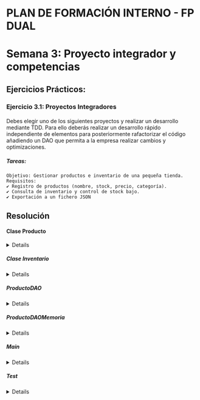 # PLAN DE FORMACIÓN INTERNO - FP DUAL
# Semana 3: Proyecto integrador y competencias
## Ejercicios Prácticos:

### Ejercicio 3.1: Proyectos Integradores
#### 
Debes elegir uno de los siguientes proyectos y realizar un desarrollo mediante TDD. Para
ello deberás realizar un desarrollo rápido independiente de elementos para
posteriormente rafactorizar el código añadiendo un DAO que permita a la empresa
realizar cambios y optimizaciones.
##### Tareas:
    Objetivo: Gestionar productos e inventario de una pequeña tienda.
    Requisitos:
    ✔ Registro de productos (nombre, stock, precio, categoría).
    ✔ Consulta de inventario y control de stock bajo.
    ✔ Exportación a un fichero JSON

## Resolución
#### Clase Producto
<details>
    
    public class Producto {
        String nombre;
        int stock;
        double precio;
        String categoria;
    
        public Producto(String nombre, int stock, double precio, String categoria) {
            this.nombre = nombre;
            this.stock = stock;
            this.precio = precio;
            this.categoria = categoria;
        }
    
        public String getNombre() { return nombre; }
        public int getStock() { return stock; }
        public double getPrecio() { return precio; }
        public String getCategoria() { return categoria; }
    }
</details>

##### Clase Inventario

<details>
    
    public class Inventario {
        private ProductoDAO dao;
    
        public Inventario(ProductoDAO dao) {
            this.dao = dao;
        }
    
        public void registrarProducto(Producto producto) {
            dao.guardar(producto);
        }
    
        public List<Producto> obtenerTodos() {
            return dao.obtenerTodos();
        }
    
        public List<Producto> stockBajo(int umbral) {
            List<Producto> bajos = new ArrayList<>();
            for (Producto p : dao.obtenerTodos()) {
                if (p.getStock() < umbral) {
                    bajos.add(p);
                }
            }
            return bajos;
        }
    }

</details>

##### ProductoDAO

<details>
    
    import java.util.List;
    
    public interface ProductoDAO {
        void guardar(Producto producto);
        List<Producto> obtenerTodos();
    }
    

</details>

##### ProductoDAOMemoria


<details>

    public class ProductoDAOMemoria implements ProductoDAO {
        private List<Producto> productos = new ArrayList<>();
    
        @Override
        public void guardar(Producto producto) {
            productos.add(producto);
        }
    
        @Override
        public List<Producto> obtenerTodos() {
            return new ArrayList<>(productos);
        }
    }

</details>

##### Main

<details>

        public class Main {
        public static void main(String[] args) {
            Inventario servicio = new Inventario(new ProductoDAOMemoria());
    
            servicio.registrarProducto(new Producto("Pan", 4, 0.50, "Alimentos"));
            servicio.registrarProducto(new Producto("Jugo", 10, 1.20, "Bebidas"));
    
            System.out.println("Stock bajo (<5):");
            for (Producto p : servicio.stockBajo(5)) {
                System.out.println(p.getNombre());
            }
        }
    }
    
</details>

##### Test

<details>

    public class InventarioServicioTest {
    
        @Test
        public void testStockBajo() {
            Inventario servicio = new Inventario(new ProductoDAOMemoria());
            servicio.registrarProducto(new Producto("Leche", 2, 1.50, "Lácteos"));
    
            assertEquals(1, servicio.stockBajo(5).size());
        }
    }


</details>
